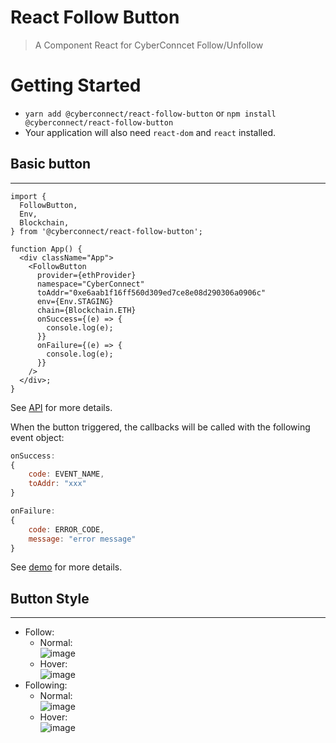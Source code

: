 # React Follow Button

> A Component React for CyberConncet Follow/Unfollow

# Getting Started

- `yarn add @cyberconnect/react-follow-button` or `npm install @cyberconnect/react-follow-button`
- Your application will also need `react-dom` and `react` installed.

## Basic button

---

```tsx
import {
  FollowButton,
  Env,
  Blockchain,
} from '@cyberconnect/react-follow-button';

function App() {
  <div className="App">
    <FollowButton
      provider={ethProvider}
      namespace="CyberConnect"
      toAddr="0xe6aab1f16ff560d309ed7ce8e08d290306a0906c"
      env={Env.STAGING}
      chain={Blockchain.ETH}
      onSuccess={(e) => {
        console.log(e);
      }}
      onFailure={(e) => {
        console.log(e);
      }}
    />
  </div>;
}
```

See [API]('https://docs.cyberconncet.me/connect-and-disconnect#basic-usage') for more details.

When the button triggered, the callbacks will be called with the following event object:

```jsx
onSuccess:
{
    code: EVENT_NAME,
    toAddr: "xxx"
}

onFailure:
{
    code: ERROR_CODE,
    message: "error message"
}
```

See [demo]('https://github.com/cyberconnecthq/follow-button/tree/main/packages/react-follow-button/demo') for more details.

## Button Style

---

- Follow:
  - Normal:<br />
    ![image](https://user-images.githubusercontent.com/17503721/143494393-d397246e-0901-4026-aa8a-666515ad6cc5.png)
  - Hover:<br />
    ![image](https://user-images.githubusercontent.com/17503721/143494572-598b1e0a-9c76-4f61-83d0-f25e589ef66e.png)
- Following:
  - Normal:<br />
    ![image](https://user-images.githubusercontent.com/17503721/143494432-3206ef20-9e1f-49d9-a27c-104044d6cd52.png)
  - Hover:<br />
    ![image](https://user-images.githubusercontent.com/17503721/143494445-8ac2abdc-9725-4921-a236-52655f52a54a.png)
